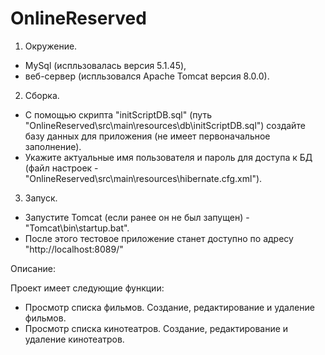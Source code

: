 # OnlineReserved


1) Окружение.

- MySql (испльзовалась версия 5.1.45),
- веб-сервер (испльзовался Apache Tomcat версия 8.0.0).

2) Сборка.

- С помощью скрипта "initScriptDB.sql" (путь "OnlineReserved\src\main\resources\db\initScriptDB.sql") создайте базу данных для приложения (не имеет первоначальное заполнение).
- Укажите актуальные имя пользователя и пароль для доступа к БД (файл настроек - "OnlineReserved\src\main\resources\hibernate.cfg.xml").

3) Запуск. 

- Запустите Tomcat (если ранее он не был запущен) - "Tomcat\bin\startup.bat".
- После этого тестовое приложение станет доступно по адресу "http://localhost:8089/"

Описание:




Проект имеет следующие функции:



- Просмотр списка фильмов. Создание, редактирование и удаление фильмов.
- Просмотр списка кинотеатров. Создание, редактирование и удаление кинотеатров.
